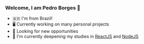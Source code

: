 ### Welcome, I am Pedro Borges 👋

<!--
**BorgesPedro/BorgesPedro** is a ✨ _special_ ✨ repository because its `README.md` (this file) appears on your GitHub profile.

Here are some ideas to get you started:


- 👯 I’m looking to collaborate on ...
- 🤔 I’m looking for help with ...
- 💬 Ask me about ...
- 📫 How to reach me: ...
- 😄 Pronouns: ...
- ⚡ Fun fact: ...
-->
- 🇧🇷 I'm from Brazil!
- 🖥️ Currently working on many personal projects
- 🔭 Looking for new opportunities
- 🌱 I'm currently deepening my studies in [ReactJS](https://reactjs.org/) and [NodeJS](https://nodejs.org/)
